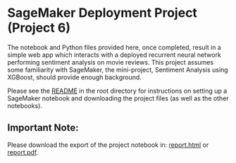 # SageMaker Deployment Project (Project 6)

The notebook and Python files provided here, once completed, result in a simple web app which interacts with a deployed recurrent neural network performing sentiment analysis on movie reviews. This project assumes some familiarity with SageMaker, the mini-project, Sentiment Analysis using XGBoost, should provide enough background.

Please see the [README](https://github.com/udacity/sagemaker-deployment/tree/master/README.md) in the root directory for instructions on setting up a SageMaker notebook and downloading the project files (as well as the other notebooks).

## Important Note:

Please download the export of the project notebook in: <a id="raw-url" href="https://github.com/jsleung1/dl_project_6_sagemaker_deployment/blob/master/report.html" download="report.html">report.html</a> or <a id="raw-url" href="https://github.com/jsleung1/dl_project_6_sagemaker_deployment/blob/master/report.pdf" download="report.html">report.pdf</a>.  